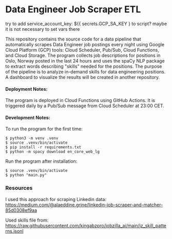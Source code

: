 # Data Engineer Job Scraper ETL

try to add service_account_key: ${{ secrets.GCP_SA_KEY } to script? maybe it is not necessary to set vars there

This repository contains the source code for a data pipeline that automatically scrapes Data Engineer job postings every night using Google Cloud Platform (GCP) tools: Cloud Scheduler, Pub/Sub, Cloud Functions, and Cloud Storage. The program collects job descriptions for positions in Oslo, Norway posted in the last 24 hours and uses the spaCy NLP package to extract words describing "skills" needed for the positions. The purpose of the pipeline is to analyze in-demand skills for data engineering positions. A dashboard to visualize the results will be created in another repository.

#### Deployment Notes:
The program is deployed in Cloud Functions using GitHub Actions. It is triggered daily by a Pub/Sub message from Cloud Scheduler at 23:00 CET.

#### Development Notes:
To run the program for the first time:
```
$ python3 -m venv .venv
$ source .venv/bin/activate 
$ pip install -r requirements.txt
$ python -m spacy download en_core_web_lg 
```

Run the program after installation:
```
$ source .venv/bin/activate
$ python "main.py"
```


### Resources
I used this approach for scraping Linkedin data: 
https://medium.com/@alaeddine.grine/linkedin-job-scraper-and-matcher-85d0308ef9aa 

Used skills file from: 
https://raw.githubusercontent.com/kingabzpro/jobzilla_ai/main/jz_skill_patterns.jsonl